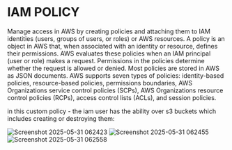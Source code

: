 # IAM POLICY

Manage access in AWS by creating policies and attaching them to IAM identities (users, groups of users, or roles) or AWS resources. A policy is an object in AWS that, when associated with an identity or resource, defines their permissions. AWS evaluates these policies when an IAM principal (user or role) makes a request. Permissions in the policies determine whether the request is allowed or denied. Most policies are stored in AWS as JSON documents. AWS supports seven types of policies: identity-based policies, resource-based policies, permissions boundaries, AWS Organizations service control policies (SCPs), AWS Organizations resource control policies (RCPs), access control lists (ACLs), and session policies.

in this custom policy - the iam user has the ability over s3 buckets which includes creating or destroying them:

![Screenshot 2025-05-31 062423](https://github.com/user-attachments/assets/2f1d9ca5-262c-48cc-9bf2-40cc96e65222)
![Screenshot 2025-05-31 062455](https://github.com/user-attachments/assets/5e194a44-15f6-4665-943a-33c2c2c7777f)
![Screenshot 2025-05-31 062558](https://github.com/user-attachments/assets/0c02d70b-ba35-4455-ba6d-9f5865a71da1)
